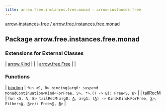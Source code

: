 ```yaml
---
title: arrow.free.instances.free.monad - arrow-instances-free
---
```


[arrow-instances-free](../index.html) / [arrow.free.instances.free.monad](./index.html)

## Package arrow.free.instances.free.monad

### Extensions for External Classes

| [arrow.Kind](arrow.-kind/index.html) |  |
| [arrow.free.Free](arrow.free.-free/index.html) |  |

### Functions

| [binding](binding.html) | `fun <S, B> binding(arg0: suspend MonadContinuation<Kind<ForFree, `[`S`](binding.html#S)`>, *>.() -> `[`B`](binding.html#B)`): Free<`[`S`](binding.html#S)`, `[`B`](binding.html#B)`>` |
| [tailRecM](tail-rec-m.html) | `fun <S, A, B> tailRecM(arg0: `[`A`](tail-rec-m.html#A)`, arg1: (`[`A`](tail-rec-m.html#A)`) -> Kind<Kind<ForFree, `[`S`](tail-rec-m.html#S)`>, Either<`[`A`](tail-rec-m.html#A)`, `[`B`](tail-rec-m.html#B)`>>): Free<`[`S`](tail-rec-m.html#S)`, `[`B`](tail-rec-m.html#B)`>` |

